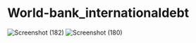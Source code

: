 # World-bank_internationaldebt
![Screenshot (182)](https://user-images.githubusercontent.com/100995240/156878285-938acdbb-0944-46cd-abdf-2addecad8bc9.png)
![Screenshot (180)](https://user-images.githubusercontent.com/100995240/156878312-0925e2f9-0793-4293-88cf-c44edfa85048.png)
